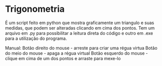 # Trigonometria
É um script feito em python que mostra graficamente um triangulo e suas medidas, que podem ser alteradas clicando em cima dos pontos.
Tem um arquivo em .py para possibilitar a leitura direta do código e outro em .exe para a utilização do programa.

Manual:
Botão direito do mouse - arreste para criar uma régua virtua
Botão do meio do mouse - apaga a régua virtual
Botão esquerdo do mouse - clique em cima de um dos pontos e arraste para mexe-lo

